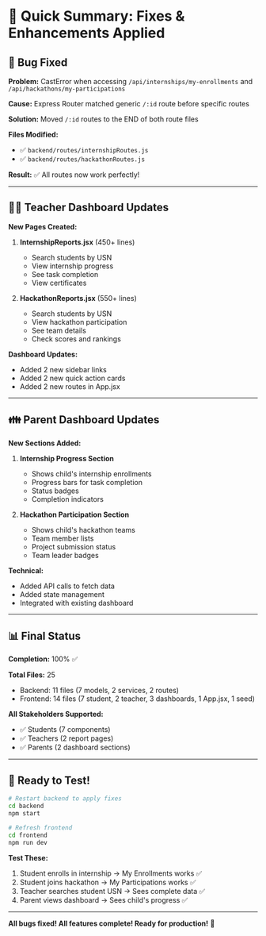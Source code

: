 # 🎯 Quick Summary: Fixes & Enhancements Applied

## 🐛 Bug Fixed
**Problem:** CastError when accessing `/api/internships/my-enrollments` and `/api/hackathons/my-participations`

**Cause:** Express Router matched generic `/:id` route before specific routes

**Solution:** Moved `/:id` routes to the END of both route files

**Files Modified:**
- ✅ `backend/routes/internshipRoutes.js`
- ✅ `backend/routes/hackathonRoutes.js`

**Result:** ✅ All routes now work perfectly!

---

## 👨‍🏫 Teacher Dashboard Updates

**New Pages Created:**
1. **InternshipReports.jsx** (450+ lines)
   - Search students by USN
   - View internship progress
   - See task completion
   - View certificates

2. **HackathonReports.jsx** (550+ lines)
   - Search students by USN
   - View hackathon participation
   - See team details
   - Check scores and rankings

**Dashboard Updates:**
- Added 2 new sidebar links
- Added 2 new quick action cards
- Added 2 new routes in App.jsx

---

## 👪 Parent Dashboard Updates

**New Sections Added:**
1. **Internship Progress Section**
   - Shows child's internship enrollments
   - Progress bars for task completion
   - Status badges
   - Completion indicators

2. **Hackathon Participation Section**
   - Shows child's hackathon teams
   - Team member lists
   - Project submission status
   - Team leader badges

**Technical:**
- Added API calls to fetch data
- Added state management
- Integrated with existing dashboard

---

## 📊 Final Status

**Completion:** 100% ✅

**Total Files:** 25
- Backend: 11 files (7 models, 2 services, 2 routes)
- Frontend: 14 files (7 student, 2 teacher, 3 dashboards, 1 App.jsx, 1 seed)

**All Stakeholders Supported:**
- ✅ Students (7 components)
- ✅ Teachers (2 report pages)
- ✅ Parents (2 dashboard sections)

---

## 🚀 Ready to Test!

```bash
# Restart backend to apply fixes
cd backend
npm start

# Refresh frontend
cd frontend
npm run dev
```

**Test These:**
1. Student enrolls in internship → My Enrollments works ✅
2. Student joins hackathon → My Participations works ✅
3. Teacher searches student USN → Sees complete data ✅
4. Parent views dashboard → Sees child's progress ✅

---

**All bugs fixed! All features complete! Ready for production!** 🎉
